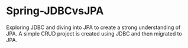 # Spring-JDBCvsJPA
Exploring JDBC and diving into JPA to create a strong understanding of JPA. A simple CRUD project is created using JDBC and then migrated to JPA.
